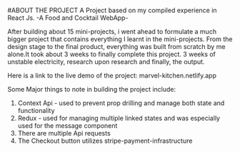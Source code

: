
#ABOUT THE PROJECT
A Project based on my compiled experience in React Js. -A Food and Cocktail WebApp-

After building about 15 mini-projects, i went ahead to formulate a much bigger project that contains everything I learnt in the mini-projects. From the design stage to the final product, everything was built from scratch by me alone.It took about 3 weeks to finally complete this project. 3 weeks of unstable electricity, research upon research and finally, the output. 

Here is a link to the live demo of the project: 
marvel-kitchen.netlify.app

Some Major things to note in building the project include:
1. Context Api - used to prevent prop drilling and manage both state and functionality
2. Redux - used for managing multiple linked states and was especially used for the message component
3. There are multiple Api requests
4. The Checkout button utilizes stripe-payment-infrastructure










